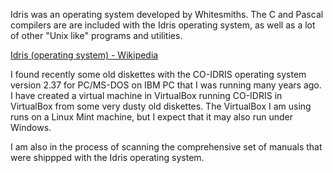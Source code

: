 Idris was an operating system developed by Whitesmiths.
The C and Pascal compilers are are included with the Idris operating system,
as well as a lot of other "Unix like" programs and utilities.

[Idris (operating system) - Wikipedia](https://en.wikipedia.org/wiki/Idris_(operating_system))

I found recently some old diskettes with the CO-IDRIS operating system version 2.37 for PC/MS-DOS on IBM PC that I was running many years ago.
I have created a virtual machine in VirtualBox running CO-IDRIS in VirtualBox from some very dusty old diskettes.
The VirtualBox I am using runs on a Linux Mint machine, but I expect that it may also run under Windows.

I am also in the process of scanning the comprehensive set of manuals that
were shippped with the Idris operating system.
